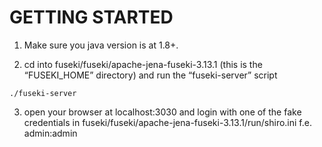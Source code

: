
# GETTING STARTED

1. Make sure you java version is at 1.8+. 


2. cd into fuseki/fuseki/apache-jena-fuseki-3.13.1 (this is the “FUSEKI_HOME” directory) and run the “fuseki-server” script

```
./fuseki-server

```

3. open your browser at localhost:3030 and login with one of the fake credentials in fuseki/fuseki/apache-jena-fuseki-3.13.1/run/shiro.ini f.e. admin:admin